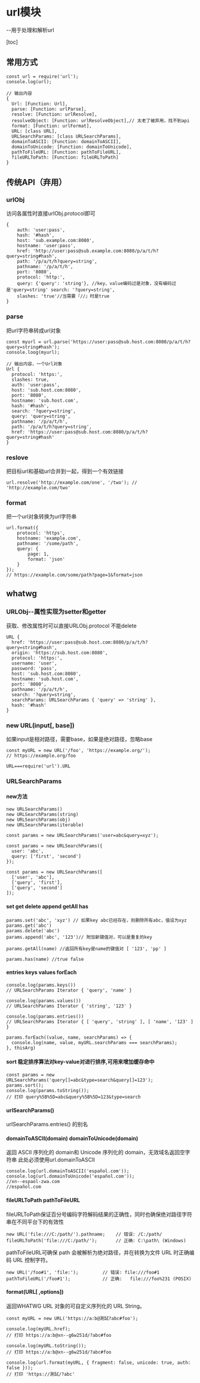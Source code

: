 # url模块
--用于处理和解析url

[toc]

## 常用方式
```
const url = require('url');
console.log(url);
```
```
// 输出内容
{
  Url: [Function: Url],
  parse: [Function: urlParse],
  resolve: [Function: urlResolve],
  resolveObject: [Function: urlResolveObject],// 太老了被弃用，找不到api
  format: [Function: urlFormat],
  URL: [class URL],
  URLSearchParams: [class URLSearchParams],
  domainToASCII: [Function: domainToASCII],
  domainToUnicode: [Function: domainToUnicode],
  pathToFileURL: [Function: pathToFileURL],
  fileURLToPath: [Function: fileURLToPath]
}
```
## 传统API（弃用）
### urlObj
访问各属性时直接urlObj.protocol即可
```
{
    auth: 'user:pass',
    hash: '#hash',
    host: 'sub.example.com:8080',
    hostname: 'user:pass',
    href: 'http://user:pass@sub.example.com:8080/p/a/t/h?query=string#hash',
    path: '/p/a/t/h?query=string',
    pathname: '/p/a/t/h',
    port: '8080',
    protocol: 'http:',
    query: {'query': 'string'}, //key、value编码过是对象，没有编码过是'query=string' search: '?query=string',
    slashes: 'true'//当需要『//』时是true
}
```
### parse
把url字符串转成url对象
```
const myurl = url.parse('https://user:pass@sub.host.com:8080/p/a/t/h?query=string#hash');
console.loog(myurl);
```
```
// 输出内容，一个Url对象
Url {
  protocol: 'https:',
  slashes: true,
  auth: 'user:pass',
  host: 'sub.host.com:8080',
  port: '8080',
  hostname: 'sub.host.com',
  hash: '#hash',
  search: '?query=string',
  query: 'query=string',
  pathname: '/p/a/t/h',
  path: '/p/a/t/h?query=string',
  href: 'https://user:pass@sub.host.com:8080/p/a/t/h?query=string#hash'
}
```
### reslove
把目标url和基础url合并到一起，得到一个有效链接
```
url.resolve('http://example.com/one', '/two'); // 'http://example.com/two'
```
### format
把一个url对象转换为url字符串
```
url.format({
    protocol: 'https',
    hostname: 'example.com',
    pathname: '/some/path',
    query: {
        page: 1,
        format: 'json'
    }
});
// https://example.com/some/path?page=1&format=json
```
## whatwg
### URLObj--属性实现为setter和getter
获取、修改属性时可以直接URLObj.protocol
不能delete
```
URL {
  href: 'https://user:pass@sub.host.com:8080/p/a/t/h?query=string#hash',
  origin: 'https://sub.host.com:8080',
  protocol: 'https:',
  username: 'user',
  password: 'pass',
  host: 'sub.host.com:8080',
  hostname: 'sub.host.com',
  port: '8080',
  pathname: '/p/a/t/h',
  search: '?query=string',
  searchParams: URLSearchParams { 'query' => 'string' },
  hash: '#hash'
}
```
### new URL(input[, base])
如果input是相对路径，需要base，如果是绝对路径，忽略base
```
const myURL = new URL('/foo', 'https://example.org/');
// https://example.org/foo
```
```
URL===require('url').URL
```

### URLSearchParams
#### new方法
```
new URLSearchParams()
new URLSearchParams(string)
new URLSearchParams(obj)
new URLSearchParams(iterable)
```
```
const params = new URLSearchParams('user=abc&query=xyz');

const params = new URLSearchParams({
  user: 'abc',
  query: ['first', 'second']
});

const params = new URLSearchParams([
  ['user', 'abc'],
  ['query', 'first'],
  ['query', 'second']
]);

```
#### set get delete append getAll has
```
params.set('abc', 'xyz') // 如果key abc已经存在，则删除所有abc，值设为xyz
params.get('abc')
params.delete('abc')
params.append('abc', '123')// 附加新键值对，可以是重复的key

params.getAll(name) //返回所有key是name的键值对 [ '123', 'pp' ]

params.has(name) //true false
```

#### entries keys values forEach
```
console.log(params.keys())
// URLSearchParams Iterator { 'query', 'name' }

console.log(params.values())
// URLSearchParams Iterator { 'string', '123' }

console.log(params.entries())
// URLSearchParams Iterator { [ 'query', 'string' ], [ 'name', '123' ] }

params.forEach((value, name, searchParams) => {
  console.log(name, value, myURL.searchParams === searchParams);
}, thisArg)
```

#### sort 稳定排序算法对key-value对进行排序,可用来增加缓存命中
```
const params = new URLSearchParams('query[]=abc&type=search&query[]=123');
params.sort();
console.log(params.toString());
// 打印 query%5B%5D=abc&query%5B%5D=123&type=search
```

#### urlSearchParams()
urlSearchParams.entries() 的别名

#### domainToASCII(domain) domainToUnicode(domain)
返回 ASCII 序列化的 domain和 Unicode 序列化的 domain，无效域名返回空字符串
此处必须使用url.domainToASCII
```
console.log(url.domainToASCII('español.com'));
console.log(url.domainToUnicode('español.com'));
//xn--espaol-zwa.com
//español.com
```

#### fileURLToPath pathToFileURL
fileURLToPath保证百分号编码字符解码结果的正确性，同时也确保绝对路径字符串在不同平台下的有效性

```
new URL('file:///C:/path/').pathname;    // 错误: /C:/path/
fileURLToPath('file:///C:/path/');       // 正确: C:\path\ (Windows)
```
pathToFileURL可确保 path 会被解析为绝对路径，并在转换为文件 URL 时正确编码 URL 控制字符。
```
new URL('/foo#1', 'file:');         // 错误: file:///foo#1
pathToFileURL('/foo#1');            // 正确:   file:///foo%231 (POSIX)
```

#### format(URL[ ,options])
 返回WHATWG URL 对象的可自定义序列化的 URL String。
```
const myURL = new URL('https://a:b@測試?abc#foo');

console.log(myURL.href);
// 打印 https://a:b@xn--g6w251d/?abc#foo

console.log(myURL.toString());
// 打印 https://a:b@xn--g6w251d/?abc#foo

console.log(url.format(myURL, { fragment: false, unicode: true, auth: false }));
// 打印 'https://測試/?abc'
```